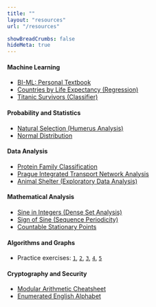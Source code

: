 ```yaml
---
title: ""
layout: "resources"
url: "/resources"

showBreadCrumbs: false
hideMeta: true
---
```


#### Machine Learning
* [BI-ML: Personal Textbook](/resources/ml/textbook/ml-textbook.pdf)
* [Countries by Life Expectancy (Regression)](/resources/ml/projects/life_expectancy.html)
* [Titanic Survivors (Classifier)](/resources/ml/projects/titanic.html)

#### Probability and Statistics
* [Natural Selection (Humerus Analysis)](/resources/pst/analysis.html)
* [Normal Distribution](/resources/pst/norm.html)

#### Data Analysis
* [Protein Family Classification](/resources/viz/pfam-classification.html)
* [Prague Integrated Transport Network Analysis](/resources/viz/pid-network-analysis.html)
* [Animal Shelter (Exploratory Data Analysis)](/resources/viz/animal-shelter-eda.html)

#### Mathematical Analysis
* [Sine in Integers (Dense Set Analysis)](/resources/ma/sin-everywhere-dense/dense-sin.pdf)
* [Sign of Sine (Sequence Periodicity)](/resources/ma/sgn-sin-int-periodicity/sgn-sin.pdf)
* [Countable Stationary Points](/resources/ma/inf-saddles/inf-saddles.pdf)

#### Algorithms and Graphs
* Practice exercises:
[`1`](/resources/ag/ag01.pdf),
[`2`](/resources/ag/ag02.pdf),
[`3`](/resources/ag/ag03.pdf),
[`4`](/resources/ag/ag04.pdf),
[`5`](/resources/ag/ag05.pdf)

#### Cryptography and Security
* [Modular Arithmetic Cheatsheet](/resources/kab/kab-cheatsheet.pdf)
* [Enumerated English Alphabet](/resources/kab/alphabet.png)
